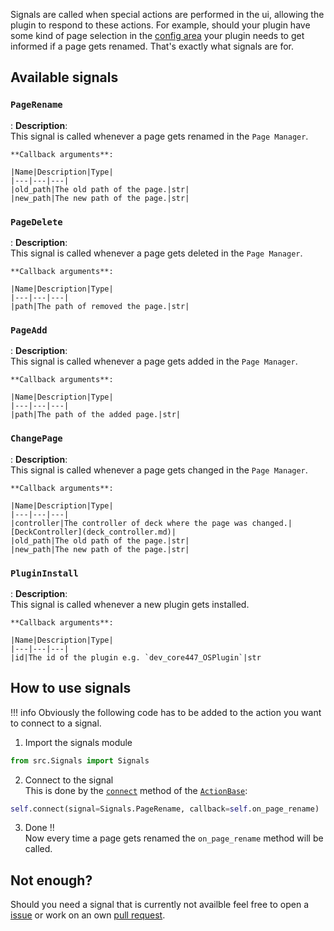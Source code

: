 Signals are called when special actions are performed in the ui, allowing the plugin to respond to these actions. For example, should your plugin have some kind of page selection in the [config area](../bases/ActionBase_py.md#get_config_rows) your plugin needs to get informed if a page gets renamed. That's exactly what signals are for.

## Available signals

### `PageRename`
: **Description**:  
    This signal is called whenever a page gets renamed in the `Page Manager`.

    **Callback arguments**:

    |Name|Description|Type|
    |---|---|---|
    |old_path|The old path of the page.|str|
    |new_path|The new path of the page.|str|

### `PageDelete`
: **Description**:  
    This signal is called whenever a page gets deleted in the `Page Manager`.

    **Callback arguments**:

    |Name|Description|Type|
    |---|---|---|
    |path|The path of removed the page.|str|

### `PageAdd`
: **Description**:  
    This signal is called whenever a page gets added in the `Page Manager`.

    **Callback arguments**:

    |Name|Description|Type|
    |---|---|---|
    |path|The path of the added page.|str|

### `ChangePage`
: **Description**:  
    This signal is called whenever a page gets changed in the `Page Manager`.

    **Callback arguments**:

    |Name|Description|Type|
    |---|---|---|
    |controller|The controller of deck where the page was changed.|[DeckController](deck_controller.md)|
    |old_path|The old path of the page.|str|
    |new_path|The new path of the page.|str|

### `PluginInstall`
: **Description**:  
    This signal is called whenever a new plugin gets installed.

    **Callback arguments**:

    |Name|Description|Type|
    |---|---|---|
    |id|The id of the plugin e.g. `dev_core447_OSPlugin`|str

## How to use signals
!!! info
    Obviously the following code has to be added to the action you want to connect to a signal.
1. Import the signals module
```python
from src.Signals import Signals
```
2. Connect to the signal  
This is done by the [`connect`](../bases/ActionBase_py.md#connect) method of the [`ActionBase`](../bases/ActionBase_py.md):
```python
self.connect(signal=Signals.PageRename, callback=self.on_page_rename)
```
3. Done !!  
Now every time a page gets renamed the `on_page_rename` method will be called.


## Not enough?
Should you need a signal that is currently not availble feel free to open a [issue](https://github.com/Core447/StreamController/issues) or work on an own [pull request](https://github.com/Core447/StreamController/pulls).